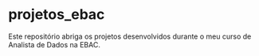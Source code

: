 # projetos_ebac
Este repositório abriga os projetos desenvolvidos durante o meu curso de Analista de Dados na EBAC.
